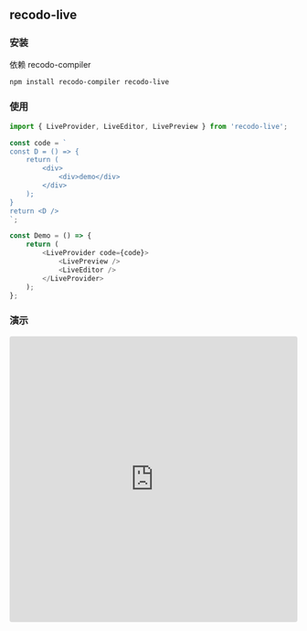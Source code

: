 ## recodo-live

### 安装

依赖 recodo-compiler

```sh
npm install recodo-compiler recodo-live
```

### 使用

```js
import { LiveProvider, LiveEditor, LivePreview } from 'recodo-live';

const code = `
const D = () => {
    return (
        <div>
            <div>demo</div>
        </div>
    );
}
return <D />
`;

const Demo = () => {
    return (
        <LiveProvider code={code}>
            <LivePreview />
            <LiveEditor />
        </LiveProvider>
    );
};
```

### 演示

<iframe src="https://codesandbox.io/embed/recodo-live-9vb49?fontsize=14&hidenavigation=1&theme=dark"
    style="width:100%; height:500px; border:0; border-radius: 4px; overflow:hidden;"
    title="recodo-live"
    allow="accelerometer; ambient-light-sensor; camera; encrypted-media; geolocation; gyroscope; hid; microphone; midi; payment; usb; vr; xr-spatial-tracking"
    sandbox="allow-forms allow-modals allow-popups allow-presentation allow-same-origin allow-scripts"
></iframe>
